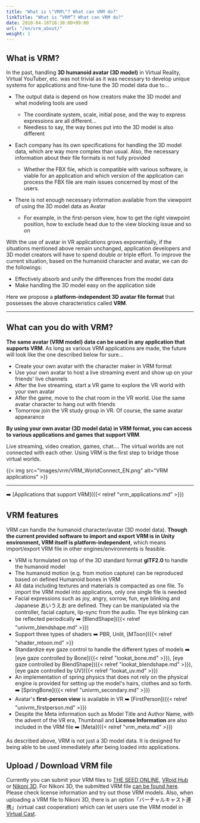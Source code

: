 ```yaml
---
title: "What is \"VRM\"? What can VRM do?"
linkTitle: "What is “VRM”? What can VRM do?"
date: 2018-04-16T16:30:00+09:00
url: "/en/vrm_about/"
weight: 1
---
```


## What is VRM?

In the past, handling **3D humanoid avatar (3D model)** in Virtual Reality, Virtual YouTuber, etc. was not trivial as it was necessary to develop unique systems for applications and fine-tune the 3D model data due to...

* The output data is depend on how creators make the 3D model and what modeling tools are used
    * The coordinate system, scale, initial pose, and the way to express expressions are all different...
    * Needless to say, the way bones put into the 3D model is also different

* Each company has its own specifications for handling the 3D model data, which are way more complex than usual. Also, the necessary information about their file formats is not fully provided
    * Whether the FBX file, which is compatible with various software, is viable for an application and which version of the application can process the FBX file are main issues concerned by most of the users.

* There is not enough necessary information available from the viewpoint of using the 3D model data as Avatar
	* For example, in the first-person view, how to get the right viewpoint position, how to exclude head due to the view blocking issue and so on

With the use of avatar in VR applications grows exponentially, if the situations mentioned above remain unchanged, application developers and 3D model creators will have to spend double or triple effort. To improve the current situation, based on the humanoid character and avatar, we can do the followings:

* Effectively absorb and unify the differences from the model data
* Make handling the 3D model easy on the application side

Here we propose a **platform-independent 3D avatar file format** that possesses the above characteristics called **VRM**.

---
## What can you do with VRM?

**The same avatar (VRM model) data can be used in any application that supports VRM**. As long as various VRM applications are made, the future will look like the one described below for sure...

* Create your own avatar with the character maker in VRM format 
* Use your own avatar to host a live streaming event and show up on your friends' live channels
* After the live streaming, start a VR game to explore the VR world with your own avatar 
* After the game, move to the chat room in the VR world. Use the same avatar character to hang out with friends
* Tomorrow join the VR study group in VR. Of course, the same avatar appearance

**By using your own avatar (3D model data) in VRM format, you can access to various applications and games that support VRM**.

Live streaming, video creation, games, chat.... The virtual worlds are not connected with each other. Using VRM is the first step to bridge those virtual worlds.

{{< img src="images/vrm/VRM_WorldConnect_EN.png" alt="VRM applications" >}}

---

➡️ [Applications that support VRM]({{< relref "vrm_applications.md" >}})

## VRM features

VRM can handle the humanoid character/avatar (3D model data). **Though the current provided software to import and export VRM is in Unity environment, VRM itself is platform-independent**, which means import/export VRM file in other engines/environments is feasible.

* VRM is formulated on top of the 3D standard format **glTF2.0** to handle the humanoid model 
* The humanoid motion (e.g. from motion capture) can be reproduced based on defined Humanoid bones in VRM
* All data including textures and materials is compacted as one file. To import the VRM model into applications, only one single file is needed 
* Facial expressions such as joy, angry, sorrow, fun, eye blinking and Japanese あいうえお are defined. They can be manipulated via the controller, facial capture, lip-sync from the audio. The eye blinking can be reflected periodically ➡️ [BlendShape]({{< relref "univrm_blendshape.md" >}})
* Support three types of shaders ➡️ PBR, Unlit, [MToon]({{< relref "shader_mtoon.md" >}}
* Standardize eye gaze control to handle the different types of models ➡️ [eye gaze controlled by Bone]({{< relref "lookat_bone.md" >}}), [eye gaze controlled by BlendShape]({{< relref "lookat_blendshape.md" >}}), [eye gaze controlled by UV]({{< relref "lookat_uv.md" >}})
* An implementation of spring physics that does not rely on the physical engine is provided for setting up the model's hairs, clothes and so forth. ➡️ [SpringBone]({{< relref "univrm_secondary.md" >}})
* Avatar's **first-person view** is available in VR ➡️ [FirstPerson]({{< relref "univrm_firstperson.md" >}})
* Despite the Meta information such as Model Title and Author Name, with the advent of the VR era, Thumbnail and **License Information** are also included in the VRM file ➡️ [Meta]({{< relref "vrm_meta.md" >}})

As described above, VRM is not just a 3D model data. It is designed for being able to be used immediately after being loaded into applications.

## Upload / Download VRM file

Currently you can submit your VRM files to [THE SEED ONLINE](https://seed.online/en/), [VRoid Hub](https://hub.vroid.com/en/) or [Nikoni 3D](https://3d.nicovideo.jp/). For Nikoni 3D, the submitted VRM file [can be found here](https://3d.nicovideo.jp/search?word_type=tag&word=VRM). Please check license information and try out those VRM models.
Also, when uploading a VRM file to Nikoni 3D, there is an option「バーチャルキャスト連携」(virtual cast cooperation) which can let users use the VRM model in [Virtual Cast](https://virtualcast.jp/).
